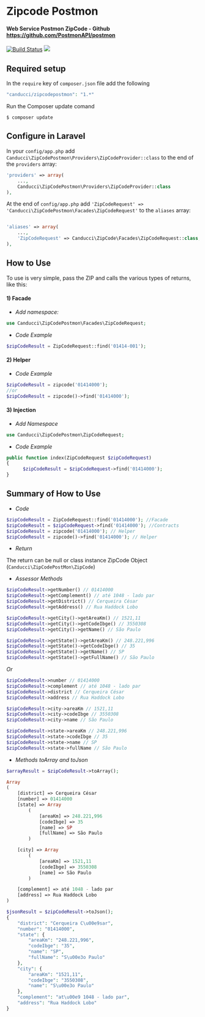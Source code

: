 # Zipcode Postmon

#### Web Service Postmon ZipCode - Github https://github.com/PostmonAPI/postmon

[![Build Status](https://travis-ci.org/fulviocanducci/zipcode-postmon.svg?branch=master)](https://travis-ci.org/fulviocanducci/zipcode-postmon)
[![](https://img.shields.io/packagist/v/canducci/zipcodepostmon.svg)](https://packagist.org/packages/canducci/zipcodepostmon)

## Required setup

In the `require` key of `composer.json` file add the following

```PHP
"canducci/zipcodepostmon": "1.*" 
```

Run the Composer update comand

    $ composer update

## Configure in Laravel

In your `config/app.php` add `Canducci\ZipCodePostmon\Providers\ZipCodeProvider::class` to the end of the `providers` array:

```PHP
'providers' => array(
    ...,
    Canducci\ZipCodePostmon\Providers\ZipCodeProvider::class
),
```

At the end of `config/app.php` add `'ZipCodeRequest' => 'Canducci\ZipCodePostmon\Facades\ZipCodeRequest'` to the `aliases` array:

```PHP

'aliases' => array(
    ...,
    'ZipCodeRequest' => Canducci\ZipCode\Facades\ZipCodeRequest::class,
),

```

## How to Use

To use is very simple, pass the ZIP and calls the various types of returns, like this:

#### 1) Facade

- _Add namespace:_

```PHP
use Canducci\ZipCodePostmon\Facades\ZipCodeRequest;
```
- _Code Example_

```PHP
$zipCodeResult = ZipCodeRequest::find('01414-001');
```

#### 2) Helper

- _Code Example_

```PHP
$zipCodeResult = zipcode('01414000'); 
//or 
$zipCodeResult = zipcode()->find('01414000');
```

#### 3) Injection

- _Add Namespace_

```PHP
use Canducci\ZipCodePostmon\ZipCodeRequest;

```
- _Code Example_

```PHP
public function index(ZipCodeRequest $zipCodeRequest)
{
      $zipCodeResult = $zipCodeRequest->find('01414000');
}      
```

## Summary of How to Use

- _Code_

```PHP
$zipCodeResult = ZipCodeRequest::find('01414000'); //Facade
$zipCodeResult = $zipCodeRequest->find('01414000'); //Contracts
$zipCodeResult = zipcode('01414000'); // Helper
$zipCodeResult = zipcode()->find('01414000'); // Helper
```

- _Return_

The return can be null or class instance ZipCode Object (`Canducci\ZipCodePostMon\ZipCode`)


- _Assessor Methods_

```` php
$zipCodeResult->getNumber() // 01414000
$zipCodeResult->getComplement() // até 1048 - lado par
$zipCodeResult->getDistrict() // Cerqueira César
$zipCodeResult->getAddress() // Rua Haddock Lobo

$zipCodeResult->getCity()->getAreaKm() // 1521,11
$zipCodeResult->getCity()->getCodeIbge() // 3550308
$zipCodeResult->getCity()->getName() // São Paulo

$zipCodeResult->getState()->getAreaKm() // 248.221,996
$zipCodeResult->getState()->getCodeIbge() // 35
$zipCodeResult->getState()->getName() // SP
$zipCodeResult->getState()->getFullName() // São Paulo
````

_Or_

```` php
$zipCodeResult->number // 01414000
$zipCodeResult->complement // até 1048 - lado par
$zipCodeResult->district // Cerqueira César
$zipCodeResult->address // Rua Haddock Lobo

$zipCodeResult->city->areaKm // 1521,11
$zipCodeResult->city->codeIbge // 3550308
$zipCodeResult->city->name // São Paulo

$zipCodeResult->state->areaKm // 248.221,996
$zipCodeResult->state->codeIbge // 35
$zipCodeResult->state->name // SP
$zipCodeResult->state->fullName // São Paulo
````

- _Methods toArray and toJson_


```` php
$arrayResult = $zipCodeResult->toArray();

Array
(
    [district] => Cerqueira César
    [number] => 01414000
    [state] => Array
        (
            [areaKm] => 248.221,996
            [codeIbge] => 35
            [name] => SP
            [fullName] => São Paulo
        )

    [city] => Array
        (
            [areaKm] => 1521,11
            [codeIbge] => 3550308
            [name] => São Paulo
        )

    [complement] => até 1048 - lado par
    [address] => Rua Haddock Lobo
)
````

```` php
$jsonResult = $zipCodeResult->toJson();
{
    "district": "Cerqueira C\u00e9sar",
    "number": "01414000",
    "state": {
        "areaKm": "248.221,996",
        "codeIbge": "35",
        "name": "SP",
        "fullName": "S\u00e3o Paulo"
    },
    "city": {
        "areaKm": "1521,11",
        "codeIbge": "3550308",
        "name": "S\u00e3o Paulo"
    },
    "complement": "at\u00e9 1048 - lado par",
    "address": "Rua Haddock Lobo"
}
````